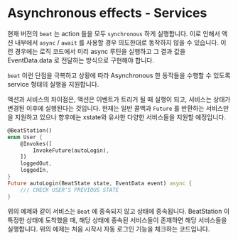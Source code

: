 # Asynchronous effects - Services

&#x20;현재 버전의 `beat` 는 action 들을 모두 `synchronous` 하게 실행합니다. 이로 인해서 액션 내부에서 `async` / `await` 를 사용할 경우 의도한대로 동작하지 않을 수 있습니다. 이런 경우에는 로직 코드에서 미리 async 루틴을 실행하고 그 결과 값을 EventData.data 로 전달하는 방식으로 구현해야 합니다.&#x20;

`beat` 이런 단점을 극복하고 상황에 따라 Asynchronous 한 동작들을 수행할 수 있도록 service 형태의 실행을 지원합니다.&#x20;

&#x20;액션과 서비스의 차이점은, 액션은 이벤트가 트리거 될 때 실행이 되고, 서비스는 상태가 변경된 이후에 실행된다는 것입니다. 현재는 일반 콜백과 `Future` 를 반환하는 서비스만을 지원하고 있으나 향후에는 xstate와 유사한 다양한 서비스들을 지원할 예정입니다.&#x20;

```dart
@BeatStation()
enum User {
    @Invokes([
        InvokeFuture(autoLogin),
    ])
    loggedOut,
    loggedIn,
}
Future autoLogin(BeatState state, EventData event) async {
    /// CHECK USER'S PREVIOUS STATE
}
```

&#x20;위의 예제와 같이 서비스는 `Beat` 에 종속되지 않고 상태에 종속됩니다. BeatStation 이 특정한 상태에 도착했을 때, 해당 상태에 종속된 서비스들이 존재하면 해당 서비스들을 실행합니다. 위의 에제는 처음 시작시 자동 로그인 기능을 체크하는 코드입니다.&#x20;
